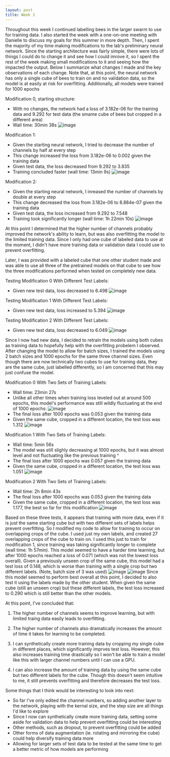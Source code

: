 ```yaml
---
layout: post
title: Week 3
---
```



Throughout this week I continued labelling bees in the larger swarm to use for training data. I also started the week with a one-on-one meeting with Danielle to discuss my goals for this summer in more depth. Then, I spent the majority of my time making modifications to the lab's preliminary neural network. Since the starting architecture was fairly simple, there were lots of things I could do to change it and see how I could imrove it, so I spent the rest of the week making small modifications to it and seeing how the impacted the output. Below I summarize what changes I made and the key observations of each change. Note that, at this point, the neural network has only a single cube of bees to train on and no validation data, so the model is at easily at risk for overfitting. Additionally, all models were trained for 1000 epochs


Modification 0, starting structure:
- With no changes, the network had a loss of 3.182e-06 for the training data and 9.292 for test data (the smame cube of bees but cropped in a different area)
- Wall time: 30min 38s
![image](https://github.com/Nina-mvH/Nina-mvH.github.io/assets/133538278/a88aabe4-cc27-4832-9cf5-f4871fd0a343)



Modification 1:
- Given the starting neural network, I tried to decrease the number of channels by half at every step
- This change increased the loss from 3.182e-06 to 0.002 given the training data
- Given test data, the loss decreased from 9.292 to 3.835
- Training concluded faster (wall time: 13min 9s)
![image](https://github.com/Nina-mvH/Nina-mvH.github.io/assets/133538278/df7141c2-9b91-4f8d-a115-dac06f0ec844)



Modification 2:
- Given the starting neural network, I inreased the number of channels by double at every step
- This change decreased the loss from 3.182e-06 to 8.884e-07 given the training data
- Given test data, the loss increased from 9.292 to 7.548
- Training took significantly longer (wall time: 1h 22min 10s)
![image](https://github.com/Nina-mvH/Nina-mvH.github.io/assets/133538278/808d2e8e-d6ad-4705-8c80-b8974dde10c6)


At this point I determined that the higher number of channels probably improved the network's ability to learn, but was also overfitting the model to the limited training data. Since I only had one cube of labeled data to use at the moment, I didn't have more training data or validation data I could use to prevent overfitting. 

Later, I was provided with a labeled cube that one other student made and was able to use all three of the pretrained models on that cube to see how the three modifications performed when tested on completely new data.


Testing Modification 0 With Different Test Labels:
- Given new test data, loss decreased to 6.498
![image](https://github.com/Nina-mvH/Nina-mvH.github.io/assets/133538278/cd5b66a6-0143-4f03-9710-3443f899d0cc)


Testing Modification 1 With Different Test Labels:
- Given new test data, loss increased to 5.394
![image](https://github.com/Nina-mvH/Nina-mvH.github.io/assets/133538278/b8b8f2ff-65a1-4eaf-ab1c-26a2df4a687f)


Testing Modification 2 With Different Test Labels:
- Given new test data, loss decreased to 6.049
![image](https://github.com/Nina-mvH/Nina-mvH.github.io/assets/133538278/e015730f-5fde-467f-999c-126f94ec6db4)


Since I now had new data, I decided to retrain the models using both cubes as training data to hopefully help with the overfitting probelem I observed. After changing the model to allow for batch sizes, I trained the models using 2 batch sizes and 1000 epochs for the same three channel sizes. Even though there are now technically two cubes to use for training data, they are the same cube, just labelled differently, so I am concerned that this may just confuse the model.

Modification 0 With Two Sets of Training Labels:
- Wall time: 23min 27s
- Unlike all other times when training loss leveled out at around 500 epochs, this model's performance was still wildly fluctuating at the end of 1000 epochs: ![image](https://github.com/Nina-mvH/Nina-mvH.github.io/assets/133538278/d708b8b1-9db0-4df1-9b89-93436df2238c)
- The final loss after 1000 epochs was 0.053 given the training data
- Given the same cube, cropped in a different location, the test loss was 1.312
![image](https://github.com/Nina-mvH/Nina-mvH.github.io/assets/133538278/63d32027-a5c0-496e-987f-c0ec6c27b29c)


Modification 1 With Two Sets of Training Labels:
- Wall time: 5min 56s
- The model was still slighly decreasing at 1000 epochs, but it was almost level and not fluctuating like the previous training ^
- The final loss after 1000 epochs was 0.057 given the training data
- Given the same cube, cropped in a different location, the test loss was 1.051
![image](https://github.com/Nina-mvH/Nina-mvH.github.io/assets/133538278/cc91dfc5-66e4-4e27-a535-dea656d42c25)


Modification 2 With Two Sets of Training Labels:
- Wall time: 2h 8min 43s
- The final loss after 1000 epochs was 0.053 given the training data
- Given the same cube, cropped in a different location, the test loss was 1.177, the best so far for this modification
![image](https://github.com/Nina-mvH/Nina-mvH.github.io/assets/133538278/22804af7-8f9d-441e-87c8-d4e2d2c42085)

Based on these three tests, it appears that training with more data, even if it is just the same starting cube but with two different sets of labels helps prevent overfitting. So I modified my code to allow for training to occur on overlapping crops of the cube. I used just my own labels, and created 27 overlapping crops of the cube to train on. I used this just to train for modification 1, since training was taking significantly longer to complete (wall time: 1h 57min). This model seemed to have a harder time learning, but after 1000 epochs reached a loss of 0.071 (which was not the lowest loss overall). Given a previously unseen crop of the same cube, this model had a test loss of 0.148, which is worse than training with a single crop but two different labels. (Note, batch size of 3 was used)
![image](https://github.com/Nina-mvH/Nina-mvH.github.io/assets/133538278/b057f02f-6d5d-47bd-8e22-3bcacf754482)
![image](https://github.com/Nina-mvH/Nina-mvH.github.io/assets/133538278/4614075a-4729-41bc-9a93-ffb0d048bc7a)
Since this model seemed to perform best overall at this point, I decided to also test it using the labels made by the other student. When given the same cube (still an unseen crop) but these different labels, the test loss increased to 0.290 which is still better than the other models.


At this point, I've concluded that:

1) The higher number of channels seems to improve learning, but with limited traing data easily leads to overfitting.
  
2) The higher number of channels also dramatically increases the amount of time it takes for learning to be completed.
 
3) I can synthetically create more training data by cropping my single cube in different places, which significantly imprves test loss. However, this also increases training time drastically so I won't be able to train a model like this with larger channel numbers until I can use a GPU.
   
4) I can also increase the amount of training data by using the same cube but two different labels for the cube. Though this doesn't seem intuitive to me, it still prevents overfitting and therefore decreases the test loss.


Some things that I think would be interesting to look into next:
- So far I've only edited the channel numbers, so adding another layer to the network, playing with the kernal size, and the step size are all things I'd like to explore
- Since I now can synthetically create more training data, setting some aside for validation data to help prevent overfitting could be interesting
- Other methods, such as dropout, to prevent overfitting could be added
- Other forms of data augmentation (ie. rotating and mirroring the cube) could help diversify training data more
- Allowing for larger sets of test data to be tested at the same time to get a better metric of how models are performing



